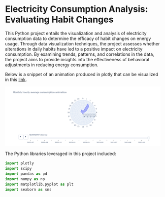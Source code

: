 # Electricity Consumption Analysis: Evaluating Habit Changes

This Python project entails the visualization and analysis of electricity consumption data to determine the efficacy of habit changes on energy usage. Through data visualization techniques, the project assesses whether alterations in daily habits have led to a positive impact on electricity consumption. By examining trends, patterns, and correlations in the data, the project aims to provide insights into the effectiveness of behavioral adjustments in reducing energy consumption.

Below is a snippet of an animation produced in plotly that can be visualized in this [link](https://htmlpreview.github.io/?https://github.com/pedrodamas1/Electricity-Consumption-Analysis/blob/main/PROCESS/animation.html).

![](IMG/profile_dec2024.png)

The Python libraries leveraged in this project included:

```python
import plotly
import scipy
import pandas as pd
import numpy as np
import matplotlib.pyplot as plt
import seaborn as sns
```
